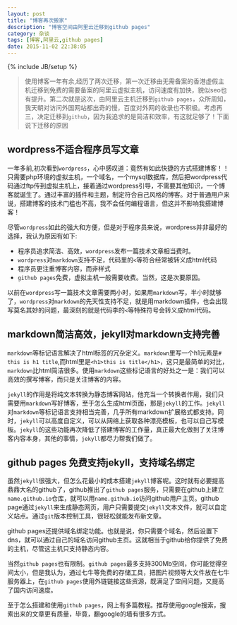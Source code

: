 ```yaml
---
layout: post
title: "博客再次搬家"
description: "博客空间由阿里云迁移到github pages"
category: 杂谈
tags: [博客,阿里云,github pages]
date: 2015-11-02 22:38:05
---
```

{% include JB/setup %}

> 使用博客一年有余,经历了两次迁移，第一次迁移由无需备案的香港虚假主机迁移到免费的需要备案的阿里云虚拟主机，访问速度有加快，貌似seo也有提升。第二次就是这次，由阿里云主机迁移到`github pages`，众所周知，我天朝对访问外国网站都出奇的慢，百度对外网的收录也不积极。考虑再三，决定迁移到`github`，因为我追求的是简洁和效率，有这就足够了！下面说下迁移的原因<!-- more -->

## wordpress不适合程序员写文章
一年多前,初次看到`wordpress`，心中感叹道：竟然有如此快捷的方式搭建博客！！只需要php环境的虚拟主机，一个域名，一个mysql数据库，然后把wordpress代码通过ftp传到虚拟主机上，接着通过wordpress引导，不需要其他知识，一个博客就诞生了。通过丰富的插件和主题，制定符合自己风格的博客。对于普通用户来说，搭建博客的技术门槛也不高，我不会任何编程语言，但这并不影响我搭建博客！

尽管`wordpress`如此的强大和方便，但是对于程序员来说，wordpress并非最好的选择，我认为原因有如下:

* 程序员追求简洁、高效，`wordpress`发布一篇技术文章相当费时。
* `wordpress`对`markdown`支持不足，代码里的`<`等符合经常被转义成html代码
* 程序员更注重博客内容，而非样式
* `github pages`免费，虚拟主机一般需要收费。当然，这是次要原因。

以前在`wordpress`写一篇技术文章需要两小时，如果用`markdown`写，半小时就够了，`wordpress`对`markdown`的先天性支持不足，就是用markdown插件，也会出现写莫名其妙的问题，最深刻的就是代码李的`<`等特殊符号会转义成html代码。

## markdown简洁高效，jekyll对markdown支持完善

`markdown`等标记语言解决了html标签的冗杂定义。`markdown`里写一个h1元素是`# this is h1 title`,而html里是`<h1>this is title</h1>`，这只是最简单的对比，`markdown`比html简洁很多。使用`markdown`这些标记语言的好处之一是：我们可以高效的撰写博客，而只是关注博客的内容。

`jekyll`的作用是将纯文本转换为静态博客网站，他充当一个转换者作用，我们只需要用`markdown`写好博客，至于怎么生成html页面，那是`jekyll`的工作。`jekyll`对`markdown`等标记语言支持相当完善，几乎所有markdown扩展格式都支持。同时，`jekyll`可以高度自定义，可以从网络上获取各种漂亮模板，也可以自己写模板。`jekyll`的这些功能再次降低了搭建博客的工作量，真正最大化做到了关注博客内容本身，其他的事情，`jekyll`都尽力帮我们做了。

## github pages 免费支持jekyll，支持域名绑定

虽然`jekyll`很强大，但怎么花最小的成本搭建`jekyll`博客呢。这时就有必要提高鼎鼎大名的github了，github推出了`github pages`服务，只需要在github上建立`name.github.io`仓库，就可以用`name.github.io`访问github用户主页。github page通过`jekyll`来生成静态网页，用户只需要提交`jekyll`文本文件，就可以自定义站点。通过`git`版本控制工具，很轻松就能发布新文章。

github pages还提供域名绑定功能。也就是说，你只需要个域名，然后设置下dns，就可以通过自己的域名访问github主页。这就相当于github给你提供了免费的主机，尽管这主机只支持静态内容。

当然`github pages`也有限制。`github pages`最多支持300Mb空间，你可能觉得空间太小，但是我认为，通过七牛等免费的存储工具，把图片视频等大文件放在七牛服务器上，在`github pages`使用外链链接这些资源，既满足了空间问题，又提高了国内访问速度。

至于怎么搭建和使用`github pages`，网上有多篇教程。推荐使用google搜索，搜索出来的文章更有质量，毕竟，翻google的墙有很多方式。


